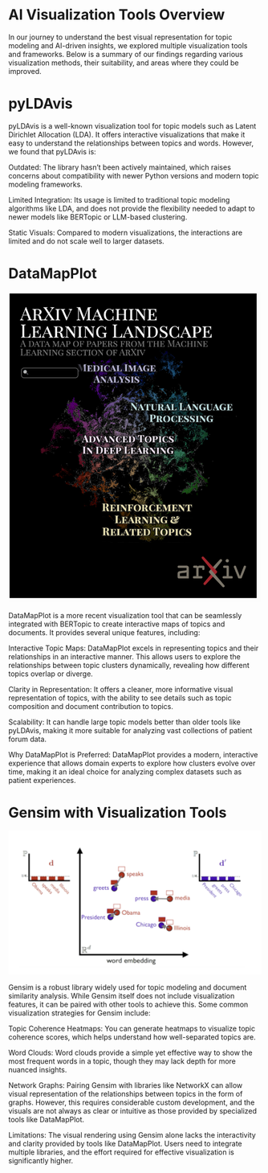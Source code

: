 # AI Visualization Tools Overview

In our journey to understand the best visual representation for topic modeling and AI-driven insights, we explored multiple visualization tools and frameworks. Below is a summary of our findings regarding various visualization methods, their suitability, and areas where they could be improved.

# pyLDAvis

pyLDAvis is a well-known visualization tool for topic models such as Latent Dirichlet Allocation (LDA). It offers interactive visualizations that make it easy to understand the relationships between topics and words. However, we found that pyLDAvis is:

Outdated: The library hasn’t been actively maintained, which raises concerns about compatibility with newer Python versions and modern topic modeling frameworks.

Limited Integration: Its usage is limited to traditional topic modeling algorithms like LDA, and does not provide the flexibility needed to adapt to newer models like BERTopic or LLM-based clustering.

Static Visuals: Compared to modern visualizations, the interactions are limited and do not scale well to larger datasets.

# DataMapPlot

![alt text](datamapplot.png)

DataMapPlot is a more recent visualization tool that can be seamlessly integrated with BERTopic to create interactive maps of topics and documents. It provides several unique features, including:

Interactive Topic Maps: DataMapPlot excels in representing topics and their relationships in an interactive manner. This allows users to explore the relationships between topic clusters dynamically, revealing how different topics overlap or diverge.

Clarity in Representation: It offers a cleaner, more informative visual representation of topics, with the ability to see details such as topic composition and document contribution to topics.

Scalability: It can handle large topic models better than older tools like pyLDAvis, making it more suitable for analyzing vast collections of patient forum data.

Why DataMapPlot is Preferred: DataMapPlot provides a modern, interactive experience that allows domain experts to explore how clusters evolve over time, making it an ideal choice for analyzing complex datasets such as patient experiences.

# Gensim with Visualization Tools
![alt text](gensim.png)

Gensim is a robust library widely used for topic modeling and document similarity analysis. While Gensim itself does not include visualization features, it can be paired with other tools to achieve this. Some common visualization strategies for Gensim include:

Topic Coherence Heatmaps: You can generate heatmaps to visualize topic coherence scores, which helps understand how well-separated topics are.

Word Clouds: Word clouds provide a simple yet effective way to show the most frequent words in a topic, though they may lack depth for more nuanced insights.

Network Graphs: Pairing Gensim with libraries like NetworkX can allow visual representation of the relationships between topics in the form of graphs. However, this requires considerable custom development, and the visuals are not always as clear or intuitive as those provided by specialized tools like DataMapPlot.

Limitations: The visual rendering using Gensim alone lacks the interactivity and clarity provided by tools like DataMapPlot. Users need to integrate multiple libraries, and the effort required for effective visualization is significantly higher.

